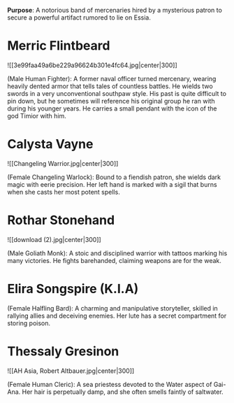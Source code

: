 **Purpose**: A notorious band of mercenaries hired by a mysterious patron to secure a powerful artifact rumored to lie on Essia.

# **Merric Flintbeard** 
![[3e99faa49a6be229a96624b301e4fc64.jpg|center|300]]

(Male Human Fighter): A former naval officer turned mercenary, wearing heavily dented armor that tells tales of countless battles. He wields two swords in a very unconventional southpaw style. His past is quite difficult to pin down, but he sometimes will reference his original group he ran with during his younger years. He carries a small pendant with the icon of the god Timior with him.

# **Calysta Vayne** 
![[Changeling Warrior.jpg|center|300]]

(Female Changeling Warlock): Bound to a fiendish patron, she wields dark magic with eerie precision. Her left hand is marked with a sigil that burns when she casts her most potent spells.

# **Rothar Stonehand** 
![[download (2).jpg|center|300]]

(Male Goliath Monk): A stoic and disciplined warrior with tattoos marking his many victories. He fights barehanded, claiming weapons are for the weak.

# **Elira Songspire** (K.I.A)


(Female Halfling Bard): A charming and manipulative storyteller, skilled in rallying allies and deceiving enemies. Her lute has a secret compartment for storing poison.

# **Thessaly Gresinon** 
![[AH Asia, Robert Altbauer.jpg|center|300]]

(Female Human Cleric): A sea priestess devoted to the Water aspect of Gai-Ana. Her hair is perpetually damp, and she often smells faintly of saltwater.